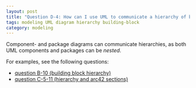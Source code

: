 ```yaml
---
layout: post
title: "Question D-4: How can I use UML to communicate a hierarchy of building blocks?"
tags: modeling UML diagram hierarchy building-block
category: modeling
---
```


Component- and package diagrams can communicate hierarchies, as both UML components and packages can be _nested_.

For examples, see the following questions:

* [question B-10 (building block hierarchy)](#q-B-10)
* [question C-5-11 (hierarchy and arc42 sections)](#q-C-5-11)

